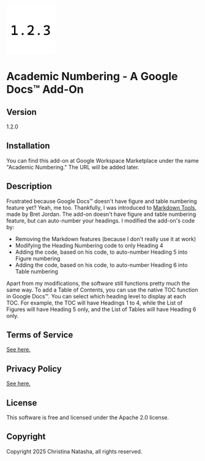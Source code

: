 ![image](favicon.png)
# Academic Numbering - A Google Docs™ Add-On

## Version
1.2.0

## Installation
You can find this add-on at Google Workspace Marketplace under the name "Academic Numbering." The URL will be added later.

## Description
Frustrated because Google Docs™ doesn't have figure and table numbering feature yet? Yeah, me too. Thankfully, I was introduced to [Markdown Tools](https://github.com/jordan2175/markdown-tools), made by Bret Jordan.
The add-on doesn't have figure and table numbering feature, but can auto-number your headings. I modified the add-on's code by:
- Removing the Markdown features (because I don't really use it at work)
- Modifying the Heading Numbering code to only Heading 4
- Adding the code, based on his code, to auto-number Heading 5 into Figure numbering
- Adding the code, based on his code, to auto-number Heading 6 into Table numbering

Apart from my modifications, the software still functions pretty much the same way.
To add a Table of Contents, you can use the native TOC function in Google Docs™. You can select which heading level to display at each TOC. For example, the TOC will have Headings 1 to 4, while the List of Figures will have Heading 5 only, and the List of Tables will have Heading 6 only.

## Terms of Service
[See here.](https://kurisu-na.github.io/academic-numbering/terms-of-service)

## Privacy Policy
[See here.](https://kurisu-na.github.io/academic-numbering/privacy-policy)

## License
This software is free and licensed under the Apache 2.0 license.

## Copyright
Copyright 2025 Christina Natasha, all rights reserved.
